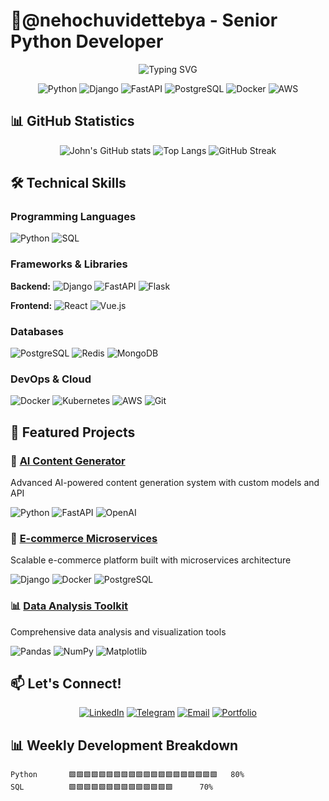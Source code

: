 # 🚀@nehochuvidettebya - Senior Python Developer

<p align="center">
  <img src="https://readme-typing-svg.demolab.com?font=Fira+Code&weight=600&size=28&duration=4000&pause=1000&color=22D3E3&center=true&vCenter=true&width=500&lines=Python+Developer;AI+Enthusiast;Open+Source+Contributor;Problem+Solver" alt="Typing SVG" />
</p>

<div align="center">
  
![Python](https://img.shields.io/badge/Python-3776AB?style=for-the-badge&logo=python&logoColor=white)
![Django](https://img.shields.io/badge/Django-092E20?style=for-the-badge&logo=django&logoColor=white)
![FastAPI](https://img.shields.io/badge/FastAPI-009688?style=for-the-badge&logo=fastapi&logoColor=white)
![PostgreSQL](https://img.shields.io/badge/PostgreSQL-316192?style=for-the-badge&logo=postgresql&logoColor=white)
![Docker](https://img.shields.io/badge/Docker-2496ED?style=for-the-badge&logo=docker&logoColor=white)
![AWS](https://img.shields.io/badge/AWS-232F3E?style=for-the-badge&logo=amazon-aws&logoColor=white)

</div>

## 📊 GitHub Statistics

<div align="center">
  
![John's GitHub stats](https://github-readme-stats.vercel.app/api?username=johndoe&show_icons=true&theme=radical&hide_border=true&bg_color=0d1117)
![Top Langs](https://github-readme-stats.vercel.app/api/top-langs/?username=johndoe&layout=compact&theme=radical&hide_border=true&bg_color=0d1117)
![GitHub Streak](https://streak-stats.demolab.com/?user=johndoe&theme=radical&hide_border=true&background=0D1117)

</div>

## 🛠️ Technical Skills

### **Programming Languages**
![Python](https://img.shields.io/badge/Python-Expert-3776AB?style=flat&logo=python&logoColor=white)
![SQL](https://img.shields.io/badge/SQL-Advanced-336791?style=flat&logo=postgresql&logoColor=white)

### **Frameworks & Libraries**
**Backend:**
![Django](https://img.shields.io/badge/Django-Expert-092E20?style=flat&logo=django&logoColor=white)
![FastAPI](https://img.shields.io/badge/FastAPI-Advanced-009688?style=flat&logo=fastapi&logoColor=white)
![Flask](https://img.shields.io/badge/Flask-Intermediate-000000?style=flat&logo=flask&logoColor=white)

**Frontend:**
![React](https://img.shields.io/badge/React-Intermediate-61DAFB?style=flat&logo=react&logoColor=black)
![Vue.js](https://img.shields.io/badge/Vue.js-Beginner-4FC08D?style=flat&logo=vue.js&logoColor=white)

### **Databases**
![PostgreSQL](https://img.shields.io/badge/PostgreSQL-Expert-336791?style=flat&logo=postgresql&logoColor=white)
![Redis](https://img.shields.io/badge/Redis-Advanced-DC382D?style=flat&logo=redis&logoColor=white)
![MongoDB](https://img.shields.io/badge/MongoDB-Intermediate-47A248?style=flat&logo=mongodb&logoColor=white)

### **DevOps & Cloud**
![Docker](https://img.shields.io/badge/Docker-Expert-2496ED?style=flat&logo=docker&logoColor=white)
![Kubernetes](https://img.shields.io/badge/Kubernetes-Intermediate-326CE5?style=flat&logo=kubernetes&logoColor=white)
![AWS](https://img.shields.io/badge/AWS-Advanced-232F3E?style=flat&logo=amazon-aws&logoColor=white)
![Git](https://img.shields.io/badge/Git-Expert-F05032?style=flat&logo=git&logoColor=white)

## 🌟 Featured Projects

### 🤖 [AI Content Generator](https://github.com/johndoe/ai-content-generator)
Advanced AI-powered content generation system with custom models and API

![Python](https://img.shields.io/badge/Python-3776AB?style=flat&logo=python&logoColor=white)
![FastAPI](https://img.shields.io/badge/FastAPI-009688?style=flat&logo=fastapi&logoColor=white)
![OpenAI](https://img.shields.io/badge/OpenAI-412991?style=flat&logo=openai&logoColor=white)

### 🚀 [E-commerce Microservices](https://github.com/johndoe/ecommerce-microservices)
Scalable e-commerce platform built with microservices architecture

![Django](https://img.shields.io/badge/Django-092E20?style=flat&logo=django&logoColor=white)
![Docker](https://img.shields.io/badge/Docker-2496ED?style=flat&logo=docker&logoColor=white)
![PostgreSQL](https://img.shields.io/badge/PostgreSQL-336791?style=flat&logo=postgresql&logoColor=white)

### 📊 [Data Analysis Toolkit](https://github.com/johndoe/data-analysis-toolkit)
Comprehensive data analysis and visualization tools

![Pandas](https://img.shields.io/badge/Pandas-150458?style=flat&logo=pandas&logoColor=white)
![NumPy](https://img.shields.io/badge/NumPy-013243?style=flat&logo=numpy&logoColor=white)
![Matplotlib](https://img.shields.io/badge/Matplotlib-11557C?style=flat&logo=python&logoColor=white)

</div>

## 📫 Let's Connect!

<div align="center">

[![LinkedIn](https://img.shields.io/badge/LinkedIn-0077B5?style=for-the-badge&logo=linkedin&logoColor=white)](https://linkedin.com/in/johndoe)
[![Telegram](https://img.shields.io/badge/Telegram-2CA5E0?style=for-the-badge&logo=telegram&logoColor=white)](https://t.me/johndoe)
[![Email](https://img.shields.io/badge/Email-D14836?style=for-the-badge&logo=gmail&logoColor=white)](mailto:john.doe@email.com)
[![Portfolio](https://img.shields.io/badge/Portfolio-000000?style=for-the-badge&logo=about.me&logoColor=white)](https://johndoe.dev)

</div>

## 📊 Weekly Development Breakdown

```text
Python       🟩🟩🟩🟩🟩🟩🟩🟩🟩🟩🟩🟩🟩🟩🟩🟩🟩🟩🟩🟩   80%
SQL          🟩🟩🟩🟩🟩🟩🟩🟩🟩🟩🟩🟩🟩🟩      70%
